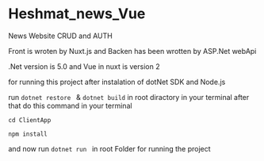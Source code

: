 # Heshmat_news_Vue
News Website CRUD and AUTH

Front is wroten by Nuxt.js
and Backen has been wrotten by ASP.Net webApi

.Net version is 5.0 
and Vue in nuxt is version 2


for running this project after instalation of dotNet SDK and Node.js 

run ````dotnet restore ```` & ```dotnet build``` in root diractory in your terminal 
after that do this command in your terminal 
```
cd ClientApp
```
```
npm install
```

and now run ```dotnet run ``` in root Folder for running the project 

